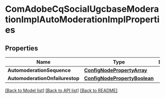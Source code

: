 # ComAdobeCqSocialUgcbaseModerationImplAutoModerationImplProperties

## Properties
Name | Type | Description | Notes
------------ | ------------- | ------------- | -------------
**AutomoderationSequence** | [**ConfigNodePropertyArray**](configNodePropertyArray.md) |  | [optional] 
**AutomoderationOnfailurestop** | [**ConfigNodePropertyBoolean**](configNodePropertyBoolean.md) |  | [optional] 

[[Back to Model list]](../README.md#documentation-for-models) [[Back to API list]](../README.md#documentation-for-api-endpoints) [[Back to README]](../README.md)


